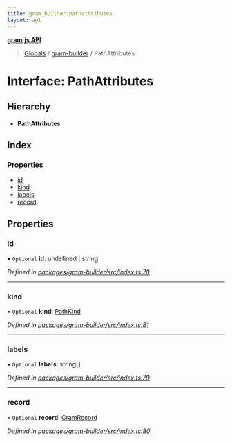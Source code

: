 ```yaml
---
title: gram_builder.pathattributes
layout: api
---
```


**[gram.js API](../README.md)**

> [Globals](../globals.md) / [gram-builder](../modules/gram_builder.md) / PathAttributes

# Interface: PathAttributes

## Hierarchy

* **PathAttributes**

## Index

### Properties

* [id](gram_builder.pathattributes.md#id)
* [kind](gram_builder.pathattributes.md#kind)
* [labels](gram_builder.pathattributes.md#labels)
* [record](gram_builder.pathattributes.md#record)

## Properties

### id

• `Optional` **id**: undefined \| string

*Defined in [packages/gram-builder/src/index.ts:78](https://github.com/gram-data/gram-js/blob/4926192/packages/gram-builder/src/index.ts#L78)*

___

### kind

• `Optional` **kind**: [PathKind](../modules/gram_ast.md#pathkind)

*Defined in [packages/gram-builder/src/index.ts:81](https://github.com/gram-data/gram-js/blob/4926192/packages/gram-builder/src/index.ts#L81)*

___

### labels

• `Optional` **labels**: string[]

*Defined in [packages/gram-builder/src/index.ts:79](https://github.com/gram-data/gram-js/blob/4926192/packages/gram-builder/src/index.ts#L79)*

___

### record

• `Optional` **record**: [GramRecord](../modules/gram_ast.md#gramrecord)

*Defined in [packages/gram-builder/src/index.ts:80](https://github.com/gram-data/gram-js/blob/4926192/packages/gram-builder/src/index.ts#L80)*
